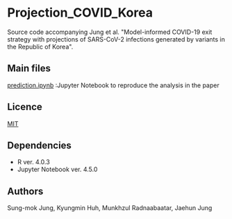 # Projection_COVID_Korea

Source code accompanying Jung et al. "Model-informed COVID-19 exit strategy with projections of SARS-CoV-2 infections generated by variants in the Republic of Korea".

## Main files
[prediction.ipynb](https://github.com/SungmokJung/Prediction_Rt_COIVD19/blob/main/Prediction_Rt_COVID19.ipynb) :Jupyter Notebook to reproduce the analysis in the paper

## Licence
[MIT](https://github.com/SungmokJung/Prediction_COIVD19_Korea/blob/main/LICENSE)

## Dependencies
* R ver. 4.0.3
* Jupyter Notebook ver. 4.5.0

## Authors
Sung-mok Jung, Kyungmin Huh, Munkhzul Radnaabaatar, Jaehun Jung

